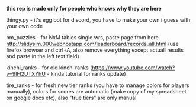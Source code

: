 **this rep is made only for people who knows why they are here**

thingy.py - it's egg bot for discord, you have to make your own i guess with your own code

nm_puzzles - for NxM tables single wrs, paste page from here http://slidysim.000webhostapp.com/leaderboard/records_all.html (use firefox browser and ctrl+A, also remove everything except actuall results and paste in the left text field)

kinchi_ranks - for old kinchi ranks (https://www.youtube.com/watch?v=9lFl2UTXYhU - kinda tutorial for ranks update)

tire_ranks - for fresh new tier ranks (you have to manage colors for players manually), colors for scores are automatic (make copy of my spreadsheet on google docs etc), also "true tiers" are only manual

